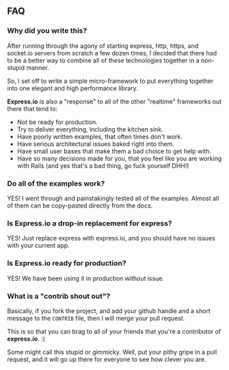 
## FAQ

### Why did you write this?

After running through the agony of starting express, http, https, and socket.io servers from scratch a few dozen times, I decided that there had to be a better way to combine all of these technologies together in a non-stupid manner.  

So, I set off to write a simple micro-framework to put everything together into one elegant and high performance library.

__Express.io__ is also a "response" to all of the other "realtime" frameworks out there that tend to:

* Not be ready for production.
* Try to deliver everything, including the kitchen sink.
* Have poorly written examples, that often times don't work.
* Have serious architectural issues baked right into them.
* Have small user bases that make them a bad choice to get help with.
* Have so many decisions made for you, that you feel like you are working with Rails (and yes that's a bad thing, go fuck yourself DHH!)

### Do all of the examples work?

YES! I went through and painstakingly tested all of the examples.  Almost all of them can be copy-pasted directly from the docs.

### Is Express.io a drop-in replacement for express?

YES!  Just replace express with express.io, and you should have no issues with your current app.

### Is Express.io ready for production?

YES! We have been using it in production without issue.

### What is a "contrib shout out"?

Basically, if you fork the project, and add your github handle and a short message to the `CONTRIB` file, then I will merge your pull request.

This is so that you can brag to all of your friends that you're a contributor of __express.io__. :)

Some might call this stupid or gimmicky.  Well, put your pithy gripe in a pull request, and it will go up there for everyone to see how clever you are.
